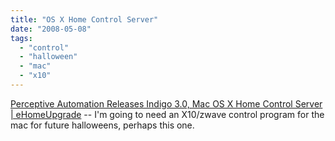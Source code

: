 ```yaml
---
title: "OS X Home Control Server"
date: "2008-05-08"
tags: 
  - "control"
  - "halloween"
  - "mac"
  - "x10"
---
```


[Perceptive Automation Releases Indigo 3.0, Mac OS X Home Control Server | eHomeUpgrade](http://www.ehomeupgrade.com/2008/05/07/perceptive-automation-releases-indigo-30-mac-os-x-home-control-server/) -- I'm going to need an X10/zwave control program for the mac for future halloweens, perhaps this one.

